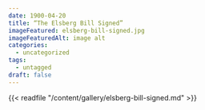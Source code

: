 ```yaml
---
date: 1900-04-20
title: “The Elsberg Bill Signed”
imageFeatured: elsberg-bill-signed.jpg
imageFeaturedAlt: image alt
categories:
  - uncategorized
tags:
  - untagged
draft: false
---
```


{{< readfile "/content/gallery/elsberg-bill-signed.md" >}}
